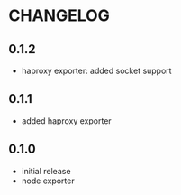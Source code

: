 # CHANGELOG

## 0.1.2

* haproxy exporter: added socket support

## 0.1.1

* added haproxy exporter

## 0.1.0

* initial release
* node exporter
